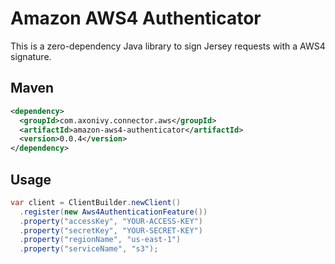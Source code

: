 # Amazon AWS4 Authenticator

This is a zero-dependency Java library to sign Jersey requests with a AWS4 signature.

## Maven

```xml
<dependency>
  <groupId>com.axonivy.connector.aws</groupId>
  <artifactId>amazon-aws4-authenticator</artifactId>
  <version>0.0.4</version>
</dependency>
```

## Usage

```java
var client = ClientBuilder.newClient()
  .register(new Aws4AuthenticationFeature())  
  .property("accessKey", "YOUR-ACCESS-KEY")
  .property("secretKey", "YOUR-SECRET-KEY")
  .property("regionName", "us-east-1")
  .property("serviceName", "s3");
```
